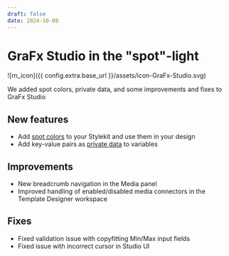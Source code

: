 ```yaml
---
draft: false
date: 2024-10-08
---
```


# GraFx Studio in the "spot"-light

![rn_icon]({{ config.extra.base_url }}/assets/icon-GraFx-Studio.svg)

We added spot colors, private data, and some improvements and fixes to GraFx Studio

<!-- more -->

## New features

- Add [spot colors](/GraFx-Studio/guides/swatches/#color-picker) to your Stylekit and use them in your design
- Add key-value pairs as [private data](/GraFx-Studio/guides/template-variables-private-date/) to variables

## Improvements

- New breadcrumb navigation in the Media panel
- Improved handling of enabled/disabled media connectors in the Template Designer workspace

## Fixes

- Fixed validation issue with copyfitting Min/Max input fields
- Fixed issue with incorrect cursor in Studio UI
